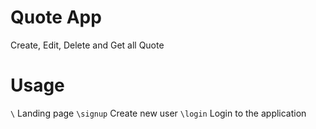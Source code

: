 # Quote App

Create, Edit, Delete and Get all Quote

# Usage

`\` Landing page
`\signup` Create new user
`\login` Login to the application